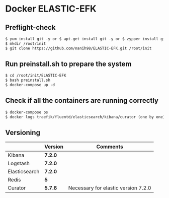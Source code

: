 # Docker ELASTIC-EFK

## Preflight-check

```diff 
$ yum install git -y or $ apt-get install git -y or $ zypper install git -y (as root), else use sudo 
$ mkdir /root/init
$ git clone https://github.com/nanih98/ELASTIC-EFK.git /root/init
```
## Run preinstall.sh to prepare the system

```diff
$ cd /root/init/ELASTIC-EFK
$ bash preinstall.sh
$ docker-compose up -d 
```
## Check if all the containers are running correctly

```diff
$ docker-compose ps
$ docker logs traefik/fluentd/elasticsearch/kibana/curator (one by one)
```
## Versioning


|                |Version                        |Comments                     |
|----------------|-------------------------------|-----------------------------|
|Kibana          |      **7.2.0**                |                             |
|Logstash        |      **7.2.0**                |                             |
|Elasticsearch   |      **7.2.0**                |                             |
|Redis           |        **5**                  |                             |
|Curator         |      **5.7.6**                | Necessary for elastic version 7.2.0|
